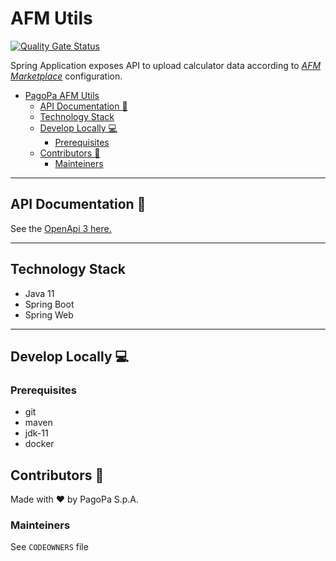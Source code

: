 # AFM Utils

[![Quality Gate Status](https://sonarcloud.io/api/project_badges/measure?project=pagopa_pagopa-afm-utils&metric=alert_status)](https://sonarcloud.io/dashboard?id=pagopa_pagopa-afm-utils)

Spring Application exposes API to upload calculator data according to [_AFM Marketplace_](https://github.com/pagopa/pagopa-afm-marketplace-be) configuration.

- [PagoPa AFM Utils](#pagopa-afm-utils)
    - [API Documentation 📖](#api-documentation-)
    - [Technology Stack](#technology-stack)
    - [Develop Locally 💻](#develop-locally-)
        - [Prerequisites](#prerequisites-1)
    - [Contributors 👥](#contributors-)
        - [Mainteiners](#mainteiners)

---
## API Documentation 📖

See the [OpenApi 3 here.](https://editor.swagger.io/?url=https://raw.githubusercontent.com/pagopa/pagopa-afm-calculator-data/main/openapi/openapi.json)

---

## Technology Stack
- Java 11
- Spring Boot
- Spring Web

---

## Develop Locally 💻

### Prerequisites
- git
- maven
- jdk-11
- docker

## Contributors 👥
Made with ❤️ by PagoPa S.p.A.

### Mainteiners
See `CODEOWNERS` file
